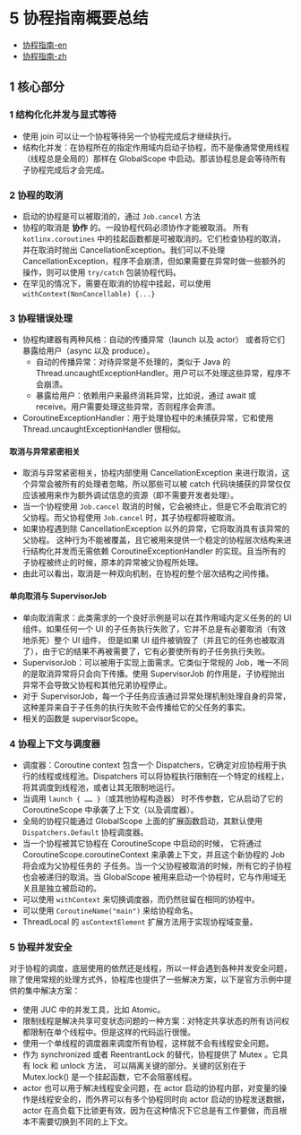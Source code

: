 # 5 协程指南概要总结

- [协程指南-en](https://github.com/Kotlin/kotlinx.coroutines)
- [协程指南-zh](https://www.kotlincn.net/docs/reference/coroutines/coroutines-guide.html)

## 1 核心部分

### 1 结构化化并发与显式等待

- 使用 join 可以让一个协程等待另一个协程完成后才继续执行。
- 结构化并发：在协程所在的指定作用域内启动子协程，而不是像通常使用线程（线程总是全局的）那样在 GlobalScope 中启动。那该协程总是会等待所有子协程完成后才会完成。

### 2 协程的取消

- 启动的协程是可以被取消的，通过 `Job.cancel` 方法
- 协程的取消是 **协作** 的。一段协程代码必须协作才能被取消。 所有 `kotlinx.coroutines` 中的挂起函数都是可被取消的。它们检查协程的取消，并在取消时抛出 CancellationException。我们可以不处理 CancellationException，程序不会崩溃，但如果需要在异常时做一些额外的操作，则可以使用 `try/catch` 包装协程代码。
- 在罕见的情况下，需要在取消的协程中挂起，可以使用 `withContext(NonCancellable) {...}`

### 3 协程错误处理

- 协程构建器有两种风格：自动的传播异常（launch 以及 actor） 或者将它们暴露给用户（async 以及 produce）。
  - 自动的传播异常：对待异常是不处理的，类似于 Java 的 Thread.uncaughtExceptionHandler。用户可以不处理这些异常，程序不会崩溃。
  - 暴露给用户：依赖用户来最终消耗异常，比如说，通过 await 或 receive。用户需要处理这些异常，否则程序会奔溃。
- CoroutineExceptionHandler：用于处理协程中的未捕获异常，它和使用 Thread.uncaughtExceptionHandler 很相似。

#### 取消与异常紧密相关

- 取消与异常紧密相关，协程内部使用 CancellationException 来进行取消，这个异常会被所有的处理者忽略，所以那些可以被 catch 代码块捕获的异常仅仅应该被用来作为额外调试信息的资源（即不需要开发者处理）。
- 当一个协程使用 `Job.cancel` 取消的时候，它会被终止，但是它不会取消它的父协程。而父协程使用 `Job.cancel` 时，其子协程都将被取消。
- 如果协程遇到除 CancellationException 以外的异常，它将取消具有该异常的父协程。 这种行为不能被覆盖，且它被用来提供一个稳定的协程层次结构来进行结构化并发而无需依赖 CoroutineExceptionHandler 的实现。且当所有的子协程被终止的时候，原本的异常被父协程所处理。
- 由此可以看出，取消是一种双向机制，在协程的整个层次结构之间传播。

#### 单向取消与 SupervisorJob

- 单向取消需求：此类需求的一个良好示例是可以在其作用域内定义任务的的 UI 组件。如果任何一个 UI 的子任务执行失败了，它并不总是有必要取消（有效地杀死）整个 UI 组件， 但是如果 UI 组件被销毁了（并且它的任务也被取消了），由于它的结果不再被需要了，它有必要使所有的子任务执行失败。
- SupervisorJob：可以被用于实现上面需求。它类似于常规的 Job，唯一不同的是取消异常将只会向下传播。使用 SupervisorJob 的作用是，子协程抛出异常不会导致父协程和其他兄弟协程停止。
- 对于 SupervisorJob，每一个子任务应该通过异常处理机制处理自身的异常，这种差异来自于子任务的执行失败不会传播给它的父任务的事实。
- 相关的函数是 supervisorScope。

### 4 协程上下文与调度器

- 调度器：Coroutine context 包含一个 Dispatchers，它确定对应协程用于执行的线程或线程池。Dispatchers 可以将协程执行限制在一个特定的线程上，将其调度到线程池，或者让其无限制地运行。
- 当调用 `launch { …… }`（或其他协程构造器） 时不传参数，它从启动了它的 CoroutineScope 中承袭了上下文（以及调度器）。
- 全局的协程只能通过 GlobalScope 上面的扩展函数启动，其默认使用 `Dispatchers.Default` 协程调度器。
- 当一个协程被其它协程在 CoroutineScope 中启动的时候， 它将通过 CoroutineScope.coroutineContext 来承袭上下文，并且这个新协程的 Job 将会成为父协程任务的 子任务。当一个父协程被取消的时候，所有它的子协程也会被递归的取消。当 GlobalScope 被用来启动一个协程时，它与作用域无关且是独立被启动的。
- 可以使用 `withContext` 来切换调度器，而仍然驻留在相同的协程中。
- 可以使用 `CoroutineName("main")` 来给协程命名。
- ThreadLocal 的 `asContextElement` 扩展方法用于实现协程域变量。

### 5 协程并发安全

对于协程的调度，底层使用的依然还是线程，所以一样会遇到各种并发安全问题，除了使用常规的处理方式外，协程库也提供了一些解决方案，以下是官方示例中提供的集中解决方案：

- 使用 JUC 中的并发工具，比如 Atomic。
- 限制线程是解决共享可变状态问题的一种方案：对特定共享状态的所有访问权都限制在单个线程中。但是这样的代码运行很慢。
- 使用一个单线程的调度器来调度所有协程，这样就不会有线程安全问题。
- 作为 synchronized 或者 ReentrantLock 的替代，协程提供了 Mutex 。它具有 lock 和 unlock 方法， 可以隔离关键的部分。关键的区别在于 Mutex.lock() 是一个挂起函数，它不会阻塞线程。
- actor 也可以用于解决线程安全问题，在 actor 启动的协程内部，对变量的操作是线程安全的，而外界可以有多个协程同时向 actor 启动的协程发送数据，actor 在高负载下比锁更有效，因为在这种情况下它总是有工作要做，而且根本不需要切换到不同的上下文。
